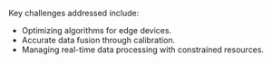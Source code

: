 Key challenges addressed include:  
- Optimizing algorithms for edge devices.  
- Accurate data fusion through calibration.  
- Managing real-time data processing with constrained resources.  
